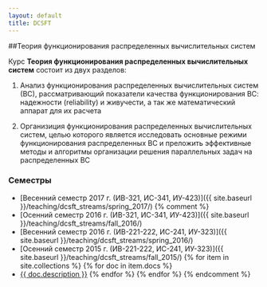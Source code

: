 ```yaml
---
layout: default
title: DCSFT
---
```


##Теория функционирования распределенных вычислительных систем

Курс **Теория функционирования распределенных вычислительных систем** состоит из двух разделов:

1. Анализ функционирования распределенных вычислительных систем (ВС), рассматривающий показатели качества функционирования ВС: надежности (reliability) и живучести, а так же математический аппарат для их расчета

2. Организиция функционирования распределенных вычислительных систем, целью которого является исследовать основные режими функционирования распределенных ВС и преложить эффективные методы и алгоритмы организации решения параллельных задач на распределенных ВС

### Семестры
* [Весенний семестр 2017 г. (ИВ-321, ИС-341, ИУ-423)]({{ site.baseurl }}/teaching/dcsft_streams/spring_2017/)
{% comment %}
* [Осенний семестр 2016 г. (ИВ-321, ИС-341, ИУ-423)]({{ site.baseurl }}/teaching/dcsft_streams/fall_2016/)
* [Весенний семестр 2016 г. (ИВ-221-222, ИС-241, ИУ-323)]({{ site.baseurl }}/teaching/dcsft_streams/spring_2016/)
* [Осенний семестр 2015 г. (ИВ-221-222, ИС-241, ИУ-323)]({{ site.baseurl }}/teaching/dcsft_streams/fall_2015/)
{% for item in site.collections %}
{% for doc in item.docs %}
* [{{ doc.description }}]({{doc.url}})
{% endfor %}
{% endfor %}
{% endcomment %}